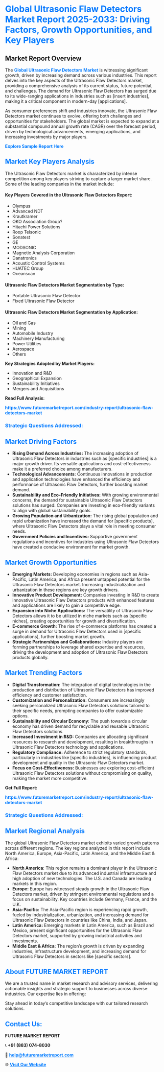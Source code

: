 <h1 style="color: #007BFF;">Global Ultrasonic Flaw Detectors Market Report 2025-2033: Driving Factors, Growth Opportunities, and Key Players</h1>

<section id="overview">
<h2>Market Report Overview</h2>
<p>The <a href="https://www.futuremarketreport.com/industry-report/ultrasonic-flaw-detectors-market" style="color: #007BFF; text-decoration: none;"><strong>Global Ultrasonic Flaw Detectors Market</strong></a> is witnessing significant growth, driven by increasing demand across various industries. This report delves into the key aspects of the Ultrasonic Flaw Detectors market, providing a comprehensive analysis of its current status, future potential, and challenges. The demand for Ultrasonic Flaw Detectors has surged due to its wide-ranging applications in industries such as [insert industries], making it a critical component in modern-day [applications].</p>
<p>As consumer preferences shift and industries innovate, the Ultrasonic Flaw Detectors market continues to evolve, offering both challenges and opportunities for stakeholders. The global market is expected to expand at a substantial compound annual growth rate (CAGR) over the forecast period, driven by technological advancements, emerging applications, and increasing investments by major players.</p>
</section>

<section id="overview">
<p><a href="https://www.futuremarketreport.com/request-sample/reportId=105235" style="color: #007BFF; text-decoration: none;"><strong>Explore Sample Report Here</strong></a></p>
</section>

<section id="key-players">
<h2 style="color: #007BFF;">Market Key Players Analysis</h2>
<p>The Ultrasonic Flaw Detectors market is characterized by intense competition among key players striving to capture a larger market share. Some of the leading companies in the market include:</p>
<h4>Key Players Covered in the Ultrasonic Flaw Detectors Report:</h4>
<ul><li>Olympus</li><li>Advanced NDT</li><li>Krautkramer</li><li>OKO Association Group?</li><li>Hitachi Power Solutions</li><li>Roop Telsonic</li><li>Sonatest</li><li>GE</li><li>MODSONIC</li><li>Magnetic Analysis Corporation</li><li>Danatronics</li><li>Acoustic Control Systems</li><li>HUATEC Group</li><li>Oceanscan</li></ul>
<h4>Ultrasonic Flaw Detectors Market Segmentation by Type:</h4>
<ul><li>Portable Ultrasonic Flaw Detector</li><li>Fixed Ultrasonic Flaw Detector</li></ul>

<h4>Ultrasonic Flaw Detectors Market Segmentation by Application:</h4>
<ul><li>Oil and Gas</li><li>Mining</li><li>Automobile Industry</li><li>Machinery Manufacturing</li><li>Power Utilities</li><li>Aerospace</li><li>Others</li></ul>
<p><strong>Key Strategies Adopted by Market Players:</strong></p>
<ul>
<li>Innovation and R&D</li>
<li>Geographical Expansion</li>
<li>Sustainability Initiatives</li>
<li>Mergers and Acquisitions</li>
</ul>
</section>

<section>
<p><strong>Read Full Analysis: </strong></p><a href="https://www.futuremarketreport.com/industry-report/ultrasonic-flaw-detectors-market" style="color: #007BFF; text-decoration: none;"><strong>https://www.futuremarketreport.com/industry-report/ultrasonic-flaw-detectors-market</strong></a>
<h3 style="color: #007BFF;">Strategic Questions Addressed:</h3>
</section>

<section id="driving-factors">
<h2 style="color: #007BFF;">Market Driving Factors</h2>
<ul>
<li><strong>Rising Demand Across Industries:</strong> The increasing adoption of Ultrasonic Flaw Detectors in industries such as [specific industries] is a major growth driver. Its versatile applications and cost-effectiveness make it a preferred choice among manufacturers.</li>
<li><strong>Technological Advancements:</strong> Continuous innovations in production and application technologies have enhanced the efficiency and performance of Ultrasonic Flaw Detectors, further boosting market demand.</li>
<li><strong>Sustainability and Eco-Friendly Initiatives:</strong> With growing environmental concerns, the demand for sustainable Ultrasonic Flaw Detectors solutions has surged. Companies are investing in eco-friendly variants to align with global sustainability goals.</li>
<li><strong>Growing Population and Urbanization:</strong> The rising global population and rapid urbanization have increased the demand for [specific products], where Ultrasonic Flaw Detectors plays a vital role in meeting consumer needs.</li>
<li><strong>Government Policies and Incentives:</strong> Supportive government regulations and incentives for industries using Ultrasonic Flaw Detectors have created a conducive environment for market growth.</li>
</ul>
</section>

<section id="growth-opportunities">
<h2 style="color: #007BFF;">Market Growth Opportunities</h2>
<ul>
<li><strong>Emerging Markets:</strong> Developing economies in regions such as Asia-Pacific, Latin America, and Africa present untapped potential for the Ultrasonic Flaw Detectors market. Increasing industrialization and urbanization in these regions are key growth drivers.</li>
<li><strong>Innovative Product Development:</strong> Companies investing in R&D to create innovative Ultrasonic Flaw Detectors products with enhanced features and applications are likely to gain a competitive edge.</li>
<li><strong>Expansion into Niche Applications:</strong> The versatility of Ultrasonic Flaw Detectors allows it to be utilized in niche markets such as [specific niches], creating opportunities for growth and diversification.</li>
<li><strong>E-commerce Growth:</strong> The rise of e-commerce platforms has created a surge in demand for Ultrasonic Flaw Detectors used in [specific applications], further boosting market growth.</li>
<li><strong>Strategic Partnerships and Collaborations:</strong> Industry players are forming partnerships to leverage shared expertise and resources, driving the development and adoption of Ultrasonic Flaw Detectors products globally.</li>
</ul>
</section>

<section id="trending-factors">
<h2 style="color: #007BFF;">Market Trending Factors</h2>
<ul>
<li><strong>Digital Transformation:</strong> The integration of digital technologies in the production and distribution of Ultrasonic Flaw Detectors has improved efficiency and customer satisfaction.</li>
<li><strong>Customization and Personalization:</strong> Consumers are increasingly seeking personalized Ultrasonic Flaw Detectors solutions tailored to their specific needs, prompting companies to offer customizable options.</li>
<li><strong>Sustainability and Circular Economy:</strong> The push towards a circular economy has driven demand for recyclable and reusable Ultrasonic Flaw Detectors solutions.</li>
<li><strong>Increased Investment in R&D:</strong> Companies are allocating significant resources to research and development, resulting in breakthroughs in Ultrasonic Flaw Detectors technology and applications.</li>
<li><strong>Regulatory Compliance:</strong> Adherence to strict regulatory standards, particularly in industries like [specific industries], is influencing product development and quality in the Ultrasonic Flaw Detectors market.</li>
<li><strong>Focus on Cost-Effectiveness:</strong> Businesses are exploring cost-efficient Ultrasonic Flaw Detectors solutions without compromising on quality, making the market more competitive.</li>
</ul>
</section>

<section>
<p><strong>Get Full Report: </strong></p><a href="https://www.futuremarketreport.com/industry-report/ultrasonic-flaw-detectors-market" style="color: #007BFF; text-decoration: none;"><strong>https://www.futuremarketreport.com/industry-report/ultrasonic-flaw-detectors-market</strong></a>
<h3 style="color: #007BFF;">Strategic Questions Addressed:</h3>
</section>


<section id="regional-analysis">
<h2 style="color: #007BFF;">Market Regional Analysis</h2>
<p>The global Ultrasonic Flaw Detectors market exhibits varied growth patterns across different regions. The key regions analyzed in this report include North America, Europe, Asia-Pacific, Latin America, and the Middle East & Africa:</p>
<ul>
<li><strong>North America:</strong> This region remains a dominant player in the Ultrasonic Flaw Detectors market due to its advanced industrial infrastructure and high adoption of new technologies. The U.S. and Canada are leading markets in this region.</li>
<li><strong>Europe:</strong> Europe has witnessed steady growth in the Ultrasonic Flaw Detectors market, driven by stringent environmental regulations and a focus on sustainability. Key countries include Germany, France, and the U.K.</li>
<li><strong>Asia-Pacific:</strong> The Asia-Pacific region is experiencing rapid growth, fueled by industrialization, urbanization, and increasing demand for Ultrasonic Flaw Detectors in countries like China, India, and Japan.</li>
<li><strong>Latin America:</strong> Emerging markets in Latin America, such as Brazil and Mexico, present significant opportunities for the Ultrasonic Flaw Detectors market, supported by growing industrial activities and investments.</li>
<li><strong>Middle East & Africa:</strong> The region’s growth is driven by expanding industries, infrastructure development, and increasing demand for Ultrasonic Flaw Detectors in sectors like [specific sectors].</li>
</ul>
</section>

<footer>
<h2 style="color: #007BFF;">About FUTURE MARKET REPORT</h2>
<p>We are a trusted name in market research and advisory services, delivering actionable insights and strategic support to businesses across diverse industries. Our expertise lies in offering:</p>

<p>Stay ahead in today’s competitive landscape with our tailored research solutions.</p>

<h2 style="color: #007BFF;">Contact Us:</h2>
<p><strong>FUTURE MARKET REPORT</strong></p>
<p>📞 <strong>+91 (883) 074-8030</strong></p>
<p>📧 <strong><a href="mailto:help@futuremarketreport.com" style="color: #007BFF;">help@futuremarketreport.com</a></strong></p>
<p>🌐 <strong><a href="https://www.futuremarketreport.com/" style="color: #007BFF;">Visit Our Website</a></strong></p>
</footer>